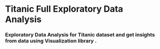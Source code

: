 # Titanic Full Exploratory Data Analysis
### Exploratory Data Analysis for Titanic dataset and get insights from data using Visualization library .
